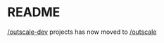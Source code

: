 # README

[/outscale-dev](https://github.com/outscale-dev) projects has now moved to [/outscale](https://github.com/outscale)
